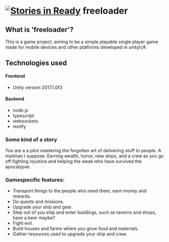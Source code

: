 [![Stories in Ready](https://badge.waffle.io/TheSaltySalmon/freeloader.png?label=ready&title=Ready)](https://waffle.io/TheSaltySalmon/freeloader)
freeloader
==========

## What is 'freeloader'?
This is a game project, aiming to be a simple playable single player game made for mobile devices and other platforms developed in unity/c#.

## Technologies used
#### Frontend
- Unity version 2017.1.0f3

#### Backend
- node.js
- typescript
- websockets
- restify

### Some kind of a story
You are a a pilot mastering the forgotten art of delivering stuff to people. A mailman I suppose.
Earning wealth, honor, new ships, and a crew as you go off fighting injustice and helping the weak who have survived the apocalypse.


### Gamespecific features:
* Transport things to the people who need them, earn money and rewards.
* Do quests and missions.
* Upgrade your ship and gear.
* Step out of you ship and enter buildings, such as taverns and shops, have a beer maybe?
* Fight evil.
* Build houses and farms where you grow food and materials.
* Gather resources used to upgrade your ship and crew.
